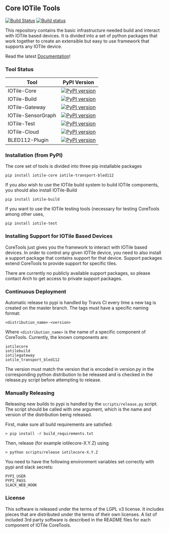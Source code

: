 ## Core IOTile Tools

[![Build Status](https://travis-ci.org/iotile/coretools.svg?branch=master)](https://travis-ci.org/iotile/coretools)
[![Build status](https://ci.appveyor.com/api/projects/status/yu3q8m8dm6aqoc6e/branch/master?svg=true)](https://ci.appveyor.com/project/timburke/coretools/branch/master)

This repository contains the basic infrastructure needed build and interact with 
IOTile based devices.  It is divided into a set of python packages that work 
together to create an extensible but easy to use framework that supports any 
IOTile device.

Read the latest [Documentation](http://coretools.readthedocs.io/en/latest/)!

### Tool Status

| Tool         | PyPI Version                                                                                                 |
|--------------|--------------------------------------------------------------------------------------------------------------|
|IOTile-Core   |[![PyPI version](https://badge.fury.io/py/iotile-core.svg)](https://badge.fury.io/py/iotile-core)             |
|IOTile-Build  |[![PyPI version](https://badge.fury.io/py/iotile-build.svg)](https://badge.fury.io/py/iotile-build)           |
|IOTile-Gateway|[![PyPI version](https://badge.fury.io/py/iotile-gateway.svg)](https://badge.fury.io/py/iotile-gateway)       |
|IOTile-SensorGraph|[![PyPI version](https://badge.fury.io/py/iotile-gateway.svg)](https://badge.fury.io/py/iotile-sensorgraph)|
|IOTile-Test   |[![PyPI version](https://badge.fury.io/py/iotile-test.svg)](https://badge.fury.io/py/iotile-test)             |
|IOTile-Cloud  |[![PyPI version](https://badge.fury.io/py/iotile-ext-cloud.svg)](https://badge.fury.io/py/iotile-ext-cloud)   |
|BLED112-Plugin|[![PyPI version](https://badge.fury.io/py/iotile-transport-bled112.svg)](https://badge.fury.io/py/iotile-transport-bled112)|

### Installation (from PyPI)

The core set of tools is divided into three pip installable packages

```shell
pip install iotile-core iotile-transport-bled112
```

If you also wish to use the IOTile build system to build IOTile components, you
should also install IOTile-Build

```shell
pip install iotile-build
```

If you want to use the IOTile testing tools (necessary for testing CoreTools among other uses,

```shell
pip install iotile-test
```

### Installing Support for IOTile Based Devices

CoreTools just gives you the framework to interact with IOTile based devices. 
In order to control any given IOTile device, you need to also install a support
package that contains support for that device.  Support packages extend CoreTools
to provide support for specific tiles.  

There are currently no publicly available support packages, so please contact
Arch to get access to private support packages.

### Continuous Deployment
Automatic release to pypi is handled by Travis CI every time a new tag is created
on the master branch.  The tags must have a specific naming format:

```
<distribution_name>-<version>
```

Where `<distribution_name>` is the name of a specific component of CoreTools.  Currently,
the known components are:

```
iotilecore
iotilebuild
iotilegateway
iotile_transport_bled112
```

The version must match the version that is encoded in version.py in the corresponding python
distribution to be released and is checked in the release.py script before attempting to release.

### Manually Releasing

Releasing new builds to pypi is handled by the `scripts/release.py` script.  The 
script should be called with one argument, which is the name and version of the
distribution being released.  

First, make sure all build requirements are satisfied:

```shell
> pip install -r build_requirements.txt
```

Then, release (for example iotilecore-X.Y.Z) using
```shell
> python scripts/release iotilecore-X.Y.Z
```

You need to have the following environment variables set correctly with pypi and slack
secrets:

```
PYPI_USER
PYPI_PASS
SLACK_WEB_HOOK
```

### License

This software is released under the terms of the LGPL v3 license.  It includes
pieces that are distributed under the terms of their own licenses.  A list of 
included 3rd party software is described in the README files for each component
of IOTile CoreTools.
